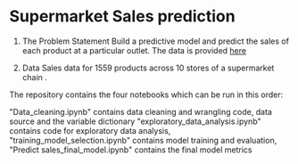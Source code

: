 # Supermarket Sales prediction


1. The Problem Statement
Build a predictive model and predict the sales of each product at a particular outlet. The data is provided [here](https://www.kaggle.com/datasets/shivan118/big-mart-sales-prediction-datasets)

2. Data
Sales data for 1559 products across 10 stores of a supermarket chain .


The repository contains the four notebooks which can be run in this order:

"Data_cleaning.ipynb" contains data cleaning and wrangling code, data source and the variable dictionary
"exploratory_data_analysis.ipynb" contains code for exploratory data analysis,
"training_model_selection.ipynb" contains model training and evaluation,
"Predict sales_final_model.ipynb" contains the final model metrics


